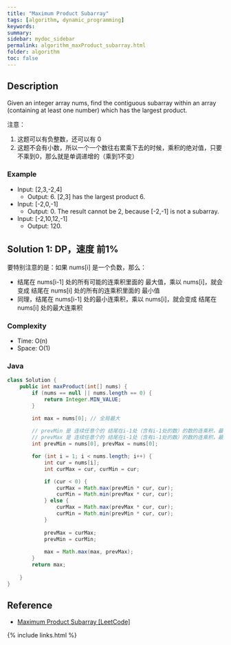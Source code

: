 ```yaml
---
title: "Maximum Product Subarray"
tags: [algorithm, dynamic_programming]
keywords:
summary:
sidebar: mydoc_sidebar
permalink: algorithm_maxProduct_subarray.html
folder: algorithm
toc: false
---
```


## Description
Given an integer array nums, find the contiguous subarray within an array (containing at least one number) which has the largest product.

注意：
1. 这题可以有负整数，还可以有 0
2. 这题不会有小数，所以一个一个数往右累乘下去的时候，乘积的绝对值，只要不乘到0，那么就是单调递增的（乘到1不变）

### Example
* Input: [2,3,-2,4]
  * Output: 6. [2,3] has the largest product 6.
* Input: [-2,0,-1]
  * Output: 0. The result cannot be 2, because [-2,-1] is not a subarray.
* Input: [-2,10,12,-1]
  * Output: 120.

## Solution 1: DP，速度 前1%
要特别注意的是：如果 nums[i] 是一个负数，那么：
* 结尾在 nums[i-1] 处的所有可能的连乘积里面的 最大值，乘以 nums[i]，就会变成 结尾在 nums[i] 处的所有的连乘积里面的 最小值 
* 同理，结尾在 nums[i-1] 处的最小连乘积，乘以 nums[i]，就会变成 结尾在 nums[i] 处的最大连乘积

### Complexity
* Time: O(n)
* Space: O(1)

### Java
```java
class Solution {
    public int maxProduct(int[] nums) {
    	if (nums == null || nums.length == 0) {
		    return Integer.MIN_VALUE;
        }

        int max = nums[0]; // 全局最大
        
        // prevMin 是 连续任意个的 结尾在i-1处（含有i-1处的数）的数的连乘积，最小是多少
        // prevMax 是 连续任意个的 结尾在i-1处（含有i-1处的数）的数的连乘积，最大是多少
        int prevMin = nums[0], prevMax = nums[0];

        for (int i = 1; i < nums.length; i++) {
            int cur = nums[i];
            int curMax = cur, curMin = cur;

            if (cur < 0) {
                curMax = Math.max(prevMin * cur, cur);
                curMin = Math.min(prevMax * cur, cur);
            } else {
                curMax = Math.max(prevMax * cur, cur);
                curMin = Math.min(prevMin * cur, cur);
            }
            
            prevMax = curMax;
            prevMin = curMin;
            
            max = Math.max(max, prevMax);
        }
        return max;
        
    }
}
```

## Reference
* [Maximum Product Subarray [LeetCode]](https://leetcode.com/problems/maximum-product-subarray/description/)

{% include links.html %}
